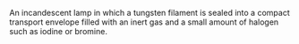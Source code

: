 An incandescent lamp in which a tungsten filament is sealed into a compact transport envelope filled with an inert gas and a small amount of halogen such as iodine or bromine.